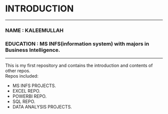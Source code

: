 # INTRODUCTION
---

### NAME : KALEEMULLAH
### EDUCATION : MS INFS(information system) with majors in Business Intelligence.
---
This is my first repository and contains the introduction and contents of other repos.
<br>
Repos included:
<br>
- MS INFS PROJECTS.
- EXCEL REPO.
- POWERBI REPO.
- SQL REPO.
- DATA ANALYSIS PROJECTS.
